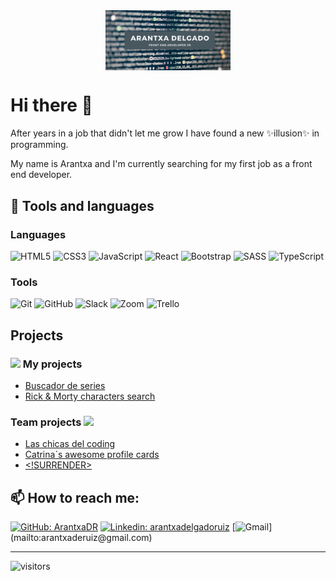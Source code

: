 <div style="text-align:center"><img src="./imgs/readme-back.png" alt="banner" style="width:60%; margin-left:auto; margin-right:auto; display: block; width:200px"/></div>

# Hi there 👋

<p>After years in a job that didn't let me grow I have found a new ✨illusion✨ in programming.</p>

<p>My name is Arantxa and I'm currently searching for my first job as a front end developer.</p>

## 🌱 Tools and languages

### Languages

<div align="left">
<img alt="HTML5" src="https://img.shields.io/badge/html5%20-%23E34F26.svg?&style=for-the-badge&logo=html5&logoColor=white"/>
<img alt="CSS3" src="https://img.shields.io/badge/css3%20-%231572B6.svg?&style=for-the-badge&logo=css3&logoColor=white"/>
<img alt="JavaScript" src="https://img.shields.io/badge/javascript%20-%23323330.svg?&style=for-the-badge&logo=javascript&logoColor=%23F7DF1E"/>
<img alt="React" src="https://img.shields.io/badge/react%20-%2320232a.svg?&style=for-the-badge&logo=react&logoColor=%2361DAFB"/>
<img alt="Bootstrap" src="https://img.shields.io/badge/bootstrap%20-%23563D7C.svg?&style=for-the-badge&logo=bootstrap&logoColor=white"/>
<img alt="SASS" src="https://img.shields.io/badge/SASS%20-hotpink.svg?&style=for-the-badge&logo=SASS&logoColor=white"/> 
<img alt="TypeScript" src="https://img.shields.io/badge/typescript%20-%23007ACC.svg?&style=for-the-badge&logo=typescript&logoColor=white"/>  
</div>

### Tools

<div align="left">
<img alt="Git" src="https://img.shields.io/badge/git%20-%23F05033.svg?&style=for-the-badge&logo=git&logoColor=white"/>
<img alt="GitHub" src="https://img.shields.io/badge/github%20-%23121011.svg?&style=for-the-badge&logo=github&logoColor=white"/>
<img alt="Slack" src="https://img.shields.io/badge/Slack-4A154B?style=for-the-badge&logo=slack&logoColor=white" />
<img alt="Zoom" src="https://img.shields.io/badge/Zoom-2D8CFF?style=for-the-badge&logo=zoom&logoColor=white" />
<img alt="Trello" src="https://img.shields.io/badge/Trello%20-%23026AA7.svg?&style=for-the-badge&logo=Trello&logoColor=white"/>
</div>

## Projects

### <img src="https://media.giphy.com/media/jSVxBEfdSA2GEUEAw4/giphy.gif" width="50" > My projects

- <a href="https://arantxadr.github.io/Buscador-series/" target="_blank"> Buscador de series <a>
- <a href="https://arantxadr.github.io/Rick-Morty-search/" target="_blank"> Rick & Morty characters search <a>

### Team projects <img src="https://media.giphy.com/media/RKHU2NYbecGSzzePmR/giphy.gif" width="50" >

- <a href="https://arantxadr.github.io/Las-chicas-del-coding" target="_blank"> Las chicas del coding <a>
- <a href="https://arantxadr.github.io/Catrinas-awesome-profile-cards/" target="_blank"> Catrina´s awesome profile cards <a>
- <a href="https://arantxadr.github.io/not-surrender" target="_blank"> <!SURRENDER> <a>

## 📫 How to reach me:

[![GitHub: ArantxaDR](https://img.shields.io/github/followers/ArantxaDR?label=follow&style=social)](https://github.com/ArantxaDR)
[![Linkedin: arantxadelgadoruiz](https://img.shields.io/badge/linkedin%20-%230077B5.svg?&style=for-the-badge&logo=linkedin&logoColor=white)](https://www.linkedin.com/in/arantxadelgadoruiz/)
[![Gmail](https://img.shields.io/badge/Gmail-D14836?style=for-the-badge&logo=gmail&logoColor=white")](mailto:arantxaderuiz@gmail.com)

---

![visitors](https://visitor-badge.glitch.me/badge?page_id=ArantxaDR.ArantxaDR)

